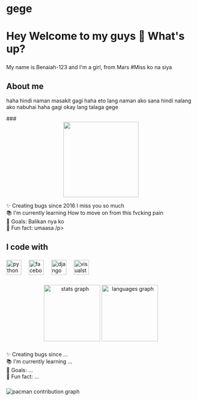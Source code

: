 # gege

<h1 align="left">Hey Welcome to my guys 👋 What's up?</h1>

###

<p align="left">My name is Benaiah-123 and I'm a girl, from Mars #Miss ko na siya </p>

###

<h2 align="left">About me</h2>
<p> haha hindi naman masakit gagi haha eto lang naman ako sana hindi nalang ako nabuhai haha gagi okay lang talaga gege</p>
###

<div align="center">
  <img height="200" src="https://i.imgflip.com/65efzo.gif"  />
</div>



<p align="left">✨ Creating bugs since 2016 I miss you so much <br>📚 I'm currently learning How to move on from this fvcking pain<br>🎯 Goals: Balikan nya ko <br>🎲 Fun fact: umaasa /p>

###

<h2 align="left">I code with</h2>

###

<div align="left">
</div>

###

<div align="left">
  <img src="https://cdn.jsdelivr.net/gh/devicons/devicon/icons/python/python-original.svg" height="40" alt="python logo"  />
  <img width="12" />
  <img src="https://cdn.jsdelivr.net/gh/devicons/devicon/icons/facebook/facebook-original.svg" height="40" alt="facebook logo"  />
  <img width="12" />
  <img src="https://cdn.jsdelivr.net/gh/devicons/devicon/icons/django/django-plain.svg" height="40" alt="django logo"  />
  <img width="12" />
  <img src="https://cdn.jsdelivr.net/gh/devicons/devicon/icons/visualstudio/visualstudio-plain.svg" height="40" alt="visualstudio logo"  />
</div>

###

<div align="center">
  <img src="https://github-readme-stats.vercel.app/api?username=Benaiah-123&hide_title=false&hide_rank=false&show_icons=true&include_all_commits=true&count_private=true&disable_animations=false&theme=dracula&locale=en&hide_border=false&order=1" height="150" alt="stats graph"  />
  <img src="https://github-readme-stats.vercel.app/api/top-langs?username=Benaiah-123&locale=en&hide_title=false&layout=compact&card_width=320&langs_count=5&theme=dracula&hide_border=false&order=2" height="150" alt="languages graph"  />
</div>

###

<p align="left">✨ Creating bugs since ...<br>📚 I'm currently learning ...<br>🎯 Goals: ...<br>🎲 Fun fact: ...</p>

###

<picture>
  <source media="(prefers-color-scheme: dark)" srcset="https://raw.githubusercontent.com/Benaiah-123/Benaiah-123/output/pacman-contribution-graph-dark.svg">
  <source media="(prefers-color-scheme: light)" srcset="https://raw.githubusercontent.com/Benaiah-123/Benaiah-123/output/pacman-contribution-graph.svg">
  <img alt="pacman contribution graph" src="https://raw.githubusercontent.com/Benaiah-123/Benaiah-123/output/pacman-contribution-graph.svg">
</picture>

###
